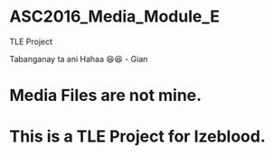# ASC2016_Media_Module_E
TLE Project

Tabanganay ta ani Hahaa :laughing::laughing:  - Gian
# Media Files are not mine. 
# This is a TLE Project for Izeblood.
